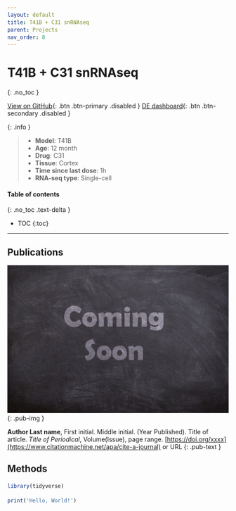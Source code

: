 ```yaml
---
layout: default
title: T41B + C31 snRNAseq
parent: Projects
nav_order: 8
---
```


# T41B + C31 snRNAseq
{: .no_toc }

[View on GitHub](#){: .btn .btn-primary .disabled }
[DE dashboard](#){: .btn .btn-secondary .disabled }

{: .info }
> - **Model**: T41B
> - **Age**: 12 month
> - **Drug**: C31
> - **Tissue**: Cortex
> - **Time since last dose**: 1h
> - **RNA-seq type**: Single-cell

#### Table of contents
{: .no_toc .text-delta }

- TOC
{:toc}

---

## Publications

[![](/assets/images/coming-soon.jpg)](https://pixabay.com/photos/coming-soon-chalk-board-blackboard-2550190/)
{: .pub-img }

**Author Last name**, First initial. Middle initial. (Year Published). Title of article. _Title of Periodical_, Volume(Issue), page range. [https://doi.org/xxxx](https://www.citationmachine.net/apa/cite-a-journal) or URL
{: .pub-text }

## Methods

```r
library(tidyverse)

print('Hello, World!')
```
